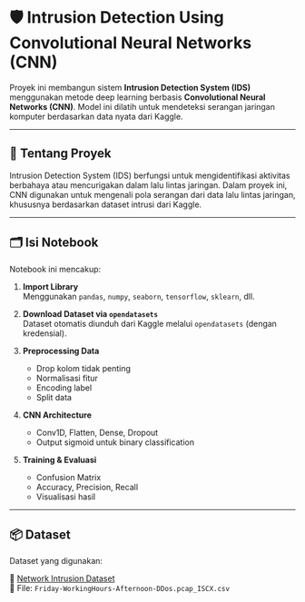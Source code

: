 # 🛡️ Intrusion Detection Using Convolutional Neural Networks (CNN)

Proyek ini membangun sistem **Intrusion Detection System (IDS)** menggunakan metode deep learning berbasis **Convolutional Neural Networks (CNN)**. Model ini dilatih untuk mendeteksi serangan jaringan komputer berdasarkan data nyata dari Kaggle.

---

## 🧠 Tentang Proyek

Intrusion Detection System (IDS) berfungsi untuk mengidentifikasi aktivitas berbahaya atau mencurigakan dalam lalu lintas jaringan. Dalam proyek ini, CNN digunakan untuk mengenali pola serangan dari data lalu lintas jaringan, khususnya berdasarkan dataset intrusi dari Kaggle.

---

## 🗂️ Isi Notebook

Notebook ini mencakup:

1. **Import Library**  
   Menggunakan `pandas`, `numpy`, `seaborn`, `tensorflow`, `sklearn`, dll.

2. **Download Dataset via `opendatasets`**  
   Dataset otomatis diunduh dari Kaggle melalui `opendatasets` (dengan kredensial).

3. **Preprocessing Data**  
   - Drop kolom tidak penting  
   - Normalisasi fitur  
   - Encoding label  
   - Split data

4. **CNN Architecture**  
   - Conv1D, Flatten, Dense, Dropout  
   - Output sigmoid untuk binary classification

5. **Training & Evaluasi**  
   - Confusion Matrix  
   - Accuracy, Precision, Recall  
   - Visualisasi hasil

---

## 📦 Dataset

Dataset yang digunakan:

🔗 [Network Intrusion Dataset](https://www.kaggle.com/datasets/chethuhn/network-intrusion-dataset)  
📄 File: `Friday-WorkingHours-Afternoon-DDos.pcap_ISCX.csv`
